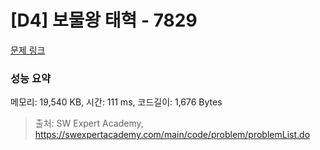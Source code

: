 # [D4] 보물왕 태혁 - 7829 

[문제 링크](https://swexpertacademy.com/main/code/problem/problemDetail.do?contestProbId=AWtInr3auH0DFASy) 

### 성능 요약

메모리: 19,540 KB, 시간: 111 ms, 코드길이: 1,676 Bytes



> 출처: SW Expert Academy, https://swexpertacademy.com/main/code/problem/problemList.do